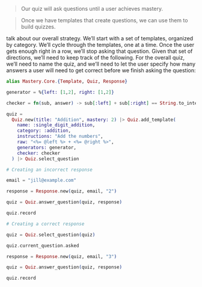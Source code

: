 > Our quiz will ask questions until a user achieves mastery.

> Once we have templates that create questions, we can use them to build quizzes.

talk about our overall strategy.
We’ll start with a set of templates, organized by category. We’ll cycle through
the templates, one at a time. Once the user gets enough right in a row, we’ll
stop asking that question.
Given that set of directions, we’ll need to keep track of the following.
For the overall quiz, we’ll need to name the quiz, and we’ll need to let the user
specify how many answers a user will need to get correct before we finish
asking the question:


```elixir
alias Mastery.Core.{Template, Quiz, Response}

generator = %{left: [1,2], right: [1,2]}

checker = fn(sub, answer) -> sub[:left] + sub[:right] == String.to_integer(answer) end

quiz = 
  Quiz.new(title: "Addition", mastery: 2) |> Quiz.add_template(
    name: :single_digit_addition,
    category: :addition,
    instructions: "Add the numbers",
    raw: "<%= @left %> + <%= @right %>",
    generators: generator,
    checker: checker 
  ) |> Quiz.select_question

# Creating an incorrect response

email = "jill@example.com"

response = Response.new(quiz, email, "2")

quiz = Quiz.answer_question(quiz, response)

quiz.record

# Creating a correct response

quiz = Quiz.select_question(quiz)

quiz.current_question.asked

response = Response.new(quiz, email, "3")

quiz = Quiz.answer_question(quiz, response)

quiz.record
```